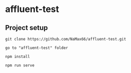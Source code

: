 # affluent-test

## Project setup
```
git clone https://github.com/NaMax66/affluent-test.git

go to "affluent-test" folder

npm install

npm run serve
```
